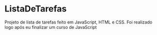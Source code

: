 # ListaDeTarefas
Projeto de lista de tarefas feito em JavaScript, HTML e CSS. Foi realizado logo após eu finalizar um curso de JavaScript

